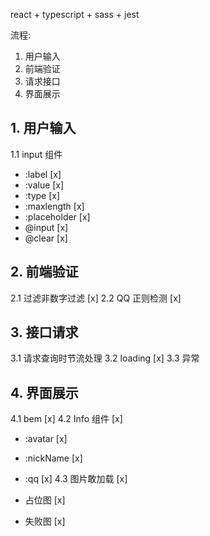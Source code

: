 react + typescript + sass + jest

流程:

1. 用户输入
2. 前端验证
3. 请求接口
4. 界面展示

## 1. 用户输入

1.1 input 组件

- :label [x]
- :value [x]
- :type [x]
- :maxlength [x]
- :placeholder [x]
- @input [x]
- @clear [x]

## 2. 前端验证

2.1 过滤非数字过滤 [x]
2.2 QQ 正则检测 [x]

## 3. 接口请求

3.1 请求查询时节流处理
3.2 loading [x]
3.3 异常

## 4. 界面展示

4.1 bem [x]
4.2 Info 组件 [x]

- :avatar [x]
- :nickName [x]
- :qq [x]
  4.3 图片敢加载 [x]

- 占位图 [x]
- 失败图 [x]
